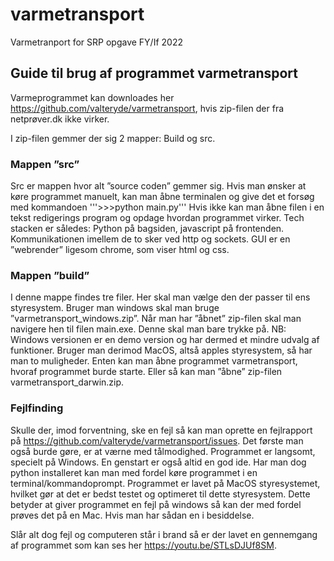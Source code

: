 # varmetransport
Varmetranport for SRP opgave FY/If 2022

## Guide til brug af programmet varmetransport
Varmeprogrammet kan downloades her https://github.com/valteryde/varmetransport, hvis zip-filen der fra netprøver.dk ikke virker.

I zip-filen gemmer der sig 2 mapper: Build og src. 

### Mappen ”src”
Src er mappen hvor alt ”source coden” gemmer sig. Hvis man ønsker at køre programmet manuelt, kan man åbne terminalen og give det et forsøg med kommandoen
   '''>>>python main.py'''
Hvis ikke kan man åbne filen i en tekst redigerings program og opdage hvordan programmet virker. Tech stacken er således: Python på bagsiden, javascript på frontenden. Kommunikationen imellem de to sker ved http og sockets. GUI er en ”webrender” ligesom chrome, som viser html og css. 

### Mappen ”build”
I denne mappe findes tre filer. Her skal man vælge den der passer til ens styresystem. Bruger man windows skal man bruge ”varmetransport_windows.zip”. Når man har ”åbnet” zip-filen skal man navigere hen til filen main.exe. Denne skal man bare trykke på. NB: Windows versionen er en demo version og har dermed et mindre udvalg af funktioner. Bruger man derimod MacOS, altså apples styresystem, så har man to muligheder. Enten kan man åbne programmet varmetransport, hvoraf programmet burde starte. Eller så kan man ”åbne” zip-filen varmetransport_darwin.zip.

### Fejlfinding
Skulle der, imod forventning, ske en fejl så kan man oprette en fejlrapport på https://github.com/valteryde/varmetransport/issues. Det første man også burde gøre, er at værne med tålmodighed. Programmet er langsomt, specielt på Windows. En genstart er også altid en god ide. Har man dog python installeret kan man med fordel køre programmet i en terminal/kommandoprompt. Programmet er lavet på MacOS styresystemet, hvilket gør at det er bedst testet og optimeret til dette styresystem. Dette betyder at giver programmet en fejl på windows så kan der med fordel prøves det på en Mac. Hvis man har sådan en i besiddelse.

Slår alt dog fejl og computeren står i brand så er der lavet en gennemgang af programmet som kan ses her  https://youtu.be/STLsDJUf8SM. 
